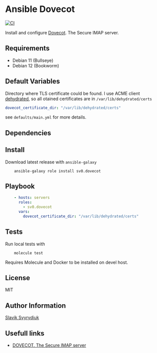 Ansible Dovecot
===============

[![CI](https://github.com/sv0/ansible-dovecot/actions/workflows/ci.yml/badge.svg)](https://github.com/sv0/ansible-dovecot/actions/workflows/ci.yml)

Install and configure [Dovecot](https://www.dovecot.org/).
The Secure IMAP server.

Requirements
------------

- Debian 11 (Bullseye)
- Debian 12 (Bookworm)

Default Variables
-----------------

Directory where TLS certificate could be found.
I use ACME client [dehydrated](https://dehydrated.io),
so all otained certificates are in `/var/lib/dehydrated/certs`

```yaml
dovecot_certificate_dir: "/var/lib/dehydrated/certs"
```

see `defaults/main.yml` for more details.

Dependencies
------------

Install
--------

Download latest release with `ansible-galaxy`

```shell
    ansible-galaxy role install sv0.dovecot
```

Playbook
--------

```yaml
    - hosts: servers
      roles:
        - sv0.dovecot
      vars:
        dovecot_certificate_dir: "/var/lib/dehydrated/certs"
```

Tests
-----

Run local tests with

```shell
    molecule test
```

Requires Molecule and Docker to be installed on devel host.

License
-------

MIT

Author Information
------------------

[Slavik Svyrydiuk](https://slavik.svyrydiuk.eu/about.html)

Usefull links
-------------

- [DOVECOT. The Secure IMAP server](https://www.dovecot.org/)
